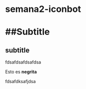 # semana2-iconbot

##Subtitle
=======
## subtitle

fdsafdsafdsafdsa

Esto es **negrita**

fdsafdksafjdsa
